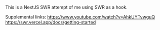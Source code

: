 This is a NextJS SWR attempt of me using SWR as a hook.

Supplemental links:
https://www.youtube.com/watch?v=AhkUYTvwguQ
https://swr.vercel.app/docs/getting-started